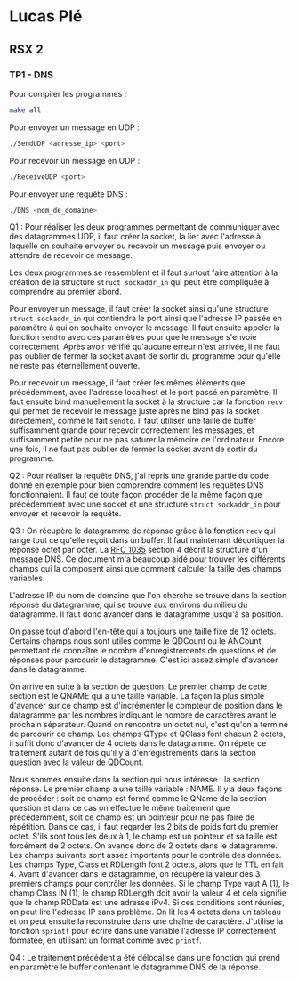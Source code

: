 # Lucas Plé

## RSX 2

### TP1 - DNS

Pour compiler les programmes :
```bash
make all
```

Pour envoyer un message en UDP :
```bash
./SendUDP <adresse_ip> <port>
```

Pour recevoir un message en UDP :
```bash
./ReceiveUDP <port>
```

Pour envoyer une requête DNS :
```bash
./DNS <nom_de_domaine>
```

Q1 : Pour réaliser les deux programmes permettant de communiquer avec des datagrammes UDP, il faut créer la socket, la lier avec l'adresse à laquelle on souhaite envoyer ou recevoir un message puis envoyer ou attendre de recevoir ce message.

Les deux programmes se ressemblent et il faut surtout faire attention à la création de la structure `struct sockaddr_in` qui peut être compliquée à comprendre au premier abord. 

Pour envoyer un message, il faut créer la socket ainsi qu'une structure `struct sockaddr_in` qui contiendra le port ainsi que l'adresse IP passée en paramètre à qui on souhaite envoyer le message. Il faut ensuite appeler la fonction `sendto` avec ces paramètres pour que le message s'envoie correctement. Après avoir vérifié qu'aucune erreur n'est arrivée, il ne faut pas oublier de fermer la socket avant de sortir du programme pour qu'elle ne reste pas éternellement ouverte.

Pour recevoir un message, il faut créer les mêmes éléments que précédemment, avec l'adresse localhost et le port passé en paramètre. Il faut ensuite bind manuellement la socket à la structure car la fonction `recv` qui permet de recevoir le message juste après ne bind pas la socket directement, comme le fait `sendto`. Il faut utiliser une taille de buffer suffisamment grande pour recevoir correctement les messages, et suffisamment petite pour ne pas saturer la mémoire de l'ordinateur. Encore une fois, il ne faut pas oublier de fermer la socket avant de sortir du programme.

Q2 : Pour réaliser la requête DNS, j'ai repris une grande partie du code donné en exemple pour bien comprendre comment les requêtes DNS fonctionnaient. Il faut de toute façon procéder de la même façon que précédemment avec une socket et une structure `struct sockaddr_in` pour envoyer et recevoir la requête.

Q3 : On récupère le datagramme de réponse grâce à la fonction `recv` qui range tout ce qu'elle reçoit dans un buffer. Il faut maintenant décortiquer la réponse octet par octer. La [RFC 1035](https://www.ietf.org/rfc/rfc1035.txt) section 4 décrit la structure d'un message DNS. Ce document m'a beaucoup aidé pour trouver les différents champs qui la composent ainsi que comment calculer la taille des champs variables.

L'adresse IP du nom de domaine que l'on cherche se trouve dans la section réponse du datagramme, qui se trouve aux environs du milieu du datagramme. Il faut donc avancer dans le datagramme jusqu'à sa position. 

On passe tout d'abord l'en-tête qui a toujours une taille fixe de 12 octets. Certains champs nous sont utiles comme le QDCount ou le ANCount permettant de connaître le nombre d'enregistrements de questions et de réponses pour parcourir le datagramme. C'est ici assez simple d'avancer dans le datagramme.

On arrive en suite à la section de question. Le premier champ de cette section est le QNAME qui a une taille variable. La façon la plus simple d'avancer sur ce champ est d'incrémenter le compteur de position dans le datagramme par les nombres indiquant le nombre de caractères avant le prochain séparateur. Quand on rencontre un octet nul, c'est qu'on a terminé de parcourir ce champ. Les champs QType et QClass font chacun 2 octets, il suffit donc d'avancer de 4 octets dans le datagramme. On répéte ce traitement autant de fois qu'il y a d'enregistrements dans la section question avec la valeur de QDCount.

Nous sommes ensuite dans la section qui nous intéresse : la section réponse. Le premier champ a une taille variable : NAME. Il y a deux façons de procéder : soit ce champ est formé comme le QName de la section question et dans ce cas on effectue le même traitement que précédemment, soit ce champ est un pointeur pour ne pas faire de répétition. Dans ce cas, il faut regarder les 2 bits de poids fort du premier octet. S'ils sont tous les deux à 1, le champ est un pointeur et sa taille est forcément de 2 octets. On avance donc de 2 octets dans le datagramme. Les champs suivants sont assez importants pour le contrôle des données. Les champs Type, Class et RDLength font 2 octets, alors que le TTL en fait 4. Avant d'avancer dans le datagramme, on récupère la valeur des 3 premiers champs pour contrôler les données. Si le champ Type vaut A (1), le champ Class IN (1), le champ RDLength doit avoir la valeur 4 et cela signifie que le champ RDData est une adresse iPv4. Si ces conditions sont réunies, on peut lire l'adresse IP sans problème. On lit les 4 octets dans un tableau et on peut ensuite la reconstruire dans une chaîne de caractère. J'utilise la fonction `sprintf` pour écrire dans une variable l'adresse IP correctement formatée, en utilisant un format comme avec `printf`.

Q4 : Le traitement précédent a été délocalisé dans une fonction qui prend en paramètre le buffer contenant le datagramme DNS de la réponse. 